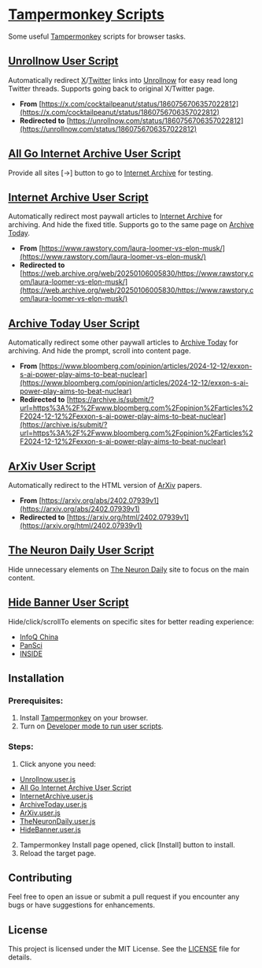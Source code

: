 # [Tampermonkey Scripts](https://github.com/ChrisTorng/TampermonkeyScripts)

Some useful [Tampermonkey](https://www.tampermonkey.net/) scripts for browser tasks.

## [Unrollnow User Script](https://github.com/ChrisTorng/TampermonkeyScripts/raw/main/src/Unrollnow.user.js)

Automatically redirect [X](https://x.com/)/[Twitter](https://twitter.com) links into [Unrollnow](https://unrollnow.com/) for easy read long Twitter threads. Supports going back to original X/Twitter page.

- **From** [https://x.com/cocktailpeanut/status/1860756706357022812](https://x.com/cocktailpeanut/status/1860756706357022812)
- **Redirected to** [https://unrollnow.com/status/1860756706357022812](https://unrollnow.com/status/1860756706357022812)

## [All Go Internet Archive User Script](https://github.com/ChrisTorng/TampermonkeyScripts/raw/main/src/AllGoInternetArchive.user.js)

Provide all sites [→] button to go to [Internet Archive](https://web.archive.org) for testing.

## [Internet Archive User Script](https://github.com/ChrisTorng/TampermonkeyScripts/raw/main/src/InternetArchive.user.js)

Automatically redirect most paywall articles to [Internet Archive](https://web.archive.org) for archiving. And hide the fixed title. Supports go to the same page on [Archive Today](https://archive.is).

- **From** [https://www.rawstory.com/laura-loomer-vs-elon-musk/](https://www.rawstory.com/laura-loomer-vs-elon-musk/)
- **Redirected to** [https://web.archive.org/web/20250106005830/https://www.rawstory.com/laura-loomer-vs-elon-musk/](https://web.archive.org/web/20250106005830/https://www.rawstory.com/laura-loomer-vs-elon-musk/)

## [Archive Today User Script](https://github.com/ChrisTorng/TampermonkeyScripts/raw/main/src/ArchiveToday.user.js)

Automatically redirect some other paywall articles to [Archive Today](https://archive.is) for archiving. And hide the prompt, scroll into content page.

- **From** [https://www.bloomberg.com/opinion/articles/2024-12-12/exxon-s-ai-power-play-aims-to-beat-nuclear](https://www.bloomberg.com/opinion/articles/2024-12-12/exxon-s-ai-power-play-aims-to-beat-nuclear)
- **Redirected to** [https://archive.is/submit/?url=https%3A%2F%2Fwww.bloomberg.com%2Fopinion%2Farticles%2F2024-12-12%2Fexxon-s-ai-power-play-aims-to-beat-nuclear](https://archive.is/submit/?url=https%3A%2F%2Fwww.bloomberg.com%2Fopinion%2Farticles%2F2024-12-12%2Fexxon-s-ai-power-play-aims-to-beat-nuclear)

## [ArXiv User Script](https://github.com/ChrisTorng/TampermonkeyScripts/raw/main/src/ArXiv.user.js)

Automatically redirect to the HTML version of [ArXiv](https://arxiv.org/) papers.

- **From** [https://arxiv.org/abs/2402.07939v1](https://arxiv.org/abs/2402.07939v1)
- **Redirected to** [https://arxiv.org/html/2402.07939v1](https://arxiv.org/html/2402.07939v1)

## [The Neuron Daily User Script](https://github.com/ChrisTorng/TampermonkeyScripts/raw/main/src/TheNeuronDaily.user.js)

Hide unnecessary elements on [The Neuron Daily](https://www.theneurondaily.com/) site to focus on the main content.

## [Hide Banner User Script](https://github.com/ChrisTorng/TampermonkeyScripts/raw/main/src/HideBanner.user.js)

Hide/click/scrollTo elements on specific sites for better reading experience:

- [InfoQ China](https://www.infoq.cn/)
- [PanSci](https://pansci.asia/)
- [INSIDE](https://www.inside.com.tw/)

## Installation

### Prerequisites:

1. Install [Tampermonkey](https://www.tampermonkey.net/) on your browser.
2. Turn on [Developer mode to run user scripts](https://www.tampermonkey.net/faq.php#Q209).

### Steps:

1. Click anyone you need:

  - [Unrollnow.user.js](https://github.com/ChrisTorng/TampermonkeyScripts/raw/main/src/Unrollnow.user.js)
  - [All Go Internet Archive User Script](https://github.com/ChrisTorng/TampermonkeyScripts/raw/main/src/AllGoInternetArchive.user.js)
  - [InternetArchive.user.js](https://github.com/ChrisTorng/TampermonkeyScripts/raw/main/src/InternetArchive.user.js)
  - [ArchiveToday.user.js](https://github.com/ChrisTorng/TampermonkeyScripts/raw/main/src/ArchiveToday.user.js)
  - [ArXiv.user.js](https://github.com/ChrisTorng/TampermonkeyScripts/raw/main/src/ArXiv.user.js)
  - [TheNeuronDaily.user.js](https://github.com/ChrisTorng/TampermonkeyScripts/raw/main/src/TheNeuronDaily.user.js)
  - [HideBanner.user.js](https://github.com/ChrisTorng/TampermonkeyScripts/raw/main/src/HideBanner.user.js)

2. Tampermonkey Install page opened, click [Install] button to install.
3. Reload the target page.

## Contributing

Feel free to open an issue or submit a pull request if you encounter any bugs or have suggestions for enhancements.

## License

This project is licensed under the MIT License. See the [LICENSE](LICENSE) file for details.
